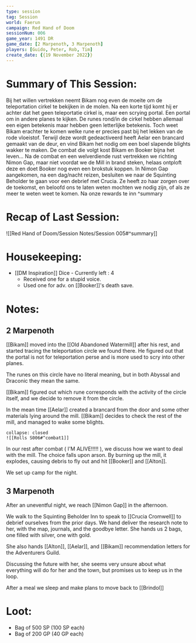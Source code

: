 ```yaml
---
type: session
tag: Session
world: Faerun
campaign: Red Hand of Doom
sessionNum: 006
game_year: 1491 DR
game_date: [2 Marpenoth, 3 Marpenoth]
players: [Guido, Peter, Rob, Tim]
create_date: {{19 November 2022}}
---
```


# Summary of This Session:
Bij het willen vertrekken neemt Bikam nog even de moeite om de teleportation cirkel te bekijken in de molen. Na een korte tijd komt hij er achter dat het geen teleportatie cirkel is, maar een scrying portal. Een portal om in andere planes te kijken. De runes rond/in de cirkel hebben allemaal een eigen betekenis maar hebben geen letterlijke betekenis. Toch weet Bikam erachter te komen welke rune er precies past bij het lekken van de rode vloeistof. Terwijl deze wordt gedeactiveerd heeft Aelar een brancard gemaakt van de deur, en vind Bikam het nodig om een boel slapende blights wakker te maken. De combat die volgt kost Bikam en Booker bijna het leven... Na de combat en een welverdiende rust vertrekken we richting Nimon Gap, maar niet voordat we de Mill in brand steken, helaas ontploft deze en doet Booker nog even een brokstuk koppen.
In Nimon Gap aangekomen, na een dag/nacht reizen, besluiten we naar de Squinting Beholder te gaan voor een debrief met Crucia. Ze heeft zo haar zorgen over de toekomst, en beloofd ons te laten weten mochten we nodig zijn, of als ze meer te weten weet te komen. Na onze rewards te inn
^summary

# Recap of Last Session:
![[Red Hand of Doom/Session Notes/Session 005#^summary]]

# Housekeeping:
- [[DM Inspiration]] Dice - Currently left : 4
	- Received one for a stupid voice.
	- Used one for adv. on [[Booker]]'s death save.
# Notes:
## 2 Marpenoth
[[Bikam]] moved into the [[Old Abandoned Watermill]] after his rest, and started tracing the teleportation circle we found there. He figured out that the portal is not for teleportation perse and is more used to scry into other planes.

The runes on this circle have no literal meaning, but in both Abyssal and Draconic they mean the same.

[[Bikam]] figured out which rune corresponds with the activity of the circle itself, and we decide to remove it from the circle.

In the mean time [[Aelar]] created a brancard from the door and some other materials lying around the mill.
[[Bikam]] decides to check the rest of the mill, and managed to wake some blights.
```ad-combat
collapse: closed
![[Rolls S006#^combat1]]
```

In our rest after combat ( I'M ALIVE!!!!! ), we discuss how we want to deal with the mill. The choice falls upon arson.
By burning up the mill, it explodes, causing debris to fly out and hit [[Booker]] and [[Alton]].

We set up camp for the night.

## 3 Marpenoth
After an uneventful night, we reach [[Nimon Gap]] in the afternoon.

We walk to the Squinting Beholder Inn to speak to [[Crucia Cromwell]] to debrief ourselves from the prior days.
We hand deliver the research note to her, with the map, journals, and the goodbye letter.
She hands us 2 bags, one filled with silver, one with gold.

She also hands [[Alton]], [[Aelar]], and [[Bikam]] recommendation letters for the Adventurers Guild.

Discussing the future with her, she seems very unsure about what everything will do for her and the town, but promises us to keep us in the loop.

After a meal we sleep and make plans to move back to [[Brindol]]
# Loot:
- Bag of 500 SP (100 SP each)
- Bag of 200 GP (40 GP each)